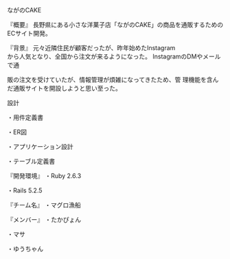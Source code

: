 ながのCAKE

『概要』
長野県にある小さな洋菓子店「ながのCAKE」の商品を通販するためのECサイト開発。

『背景』
元々近隣住民が顧客だったが、昨年始めたInstagram<br>から人気となり、全国から注文が来るようになった。 InstagramのDMやメールで通

販の注文を受けていたが、情報管理が煩雑になってきたため、管 理機能を含んだ通販サイトを開設しようと思い至った。

設計

・用件定義書

・ER図

・アプリケーション設計

・テーブル定義書

『開発環境』
・Ruby 2.6.3

・Rails 5.2.5

『チーム名』
・マグロ漁船

『メンバー』
・たかぴょん

・マサ

・ゆうちゃん
